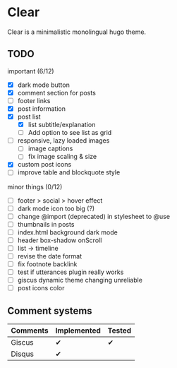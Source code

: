 # Clear
Clear is a minimalistic monolingual hugo theme.

## TODO
important (6/12)
- [x] dark mode button
- [x] comment section for posts
- [ ] footer links
- [x] post information
- [x] post list
    - [x] list subtitle/explanation
    - [ ] Add option to see list as grid
- [ ] responsive, lazy loaded images
    - [ ] image captions
    - [ ] fix image scaling & size
- [x] custom post icons
- [ ] improve table and blockquote style

minor things (0/12)
- [ ] footer > social > hover effect
- [ ] dark mode icon too big (?)
- [ ] change @import (deprecated) in stylesheet to @use
- [ ] thumbnails in posts
- [ ] index.html background dark mode
- [ ] header box-shadow onScroll
- [ ] list -> timeline
- [ ] revise the date format
- [ ] fix footnote backlink
- [ ] test if utterances plugin really works
- [ ] giscus dynamic theme changing unreliable
- [ ] post icons color

## Comment systems
| Comments | Implemented | Tested |
| -------- | ----------- | ------ |
| Giscus   | ✔︎           | ✔︎      |
| Disqus   | ✔︎           |        |